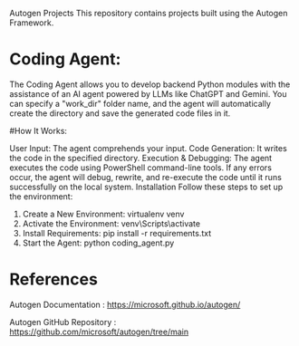 Autogen Projects
This repository contains projects built using the Autogen Framework.

# Coding Agent:

The Coding Agent allows you to develop backend Python modules with the assistance of an AI agent powered by LLMs like ChatGPT and Gemini. You can specify a "work_dir" folder name, and the agent will automatically create the directory and save the generated code files in it.

#How It Works:

User Input: The agent comprehends your input.
Code Generation: It writes the code in the specified directory.
Execution & Debugging: The agent executes the code using PowerShell command-line tools. If any errors occur, the agent will debug, rewrite, and re-execute the code until it runs successfully on the local system.
Installation
Follow these steps to set up the environment:

1. Create a New Environment:
   virtualenv venv
2. Activate the Environment:
   venv\Scripts\activate
3. Install Requirements:
   pip install -r requirements.txt
4. Start the Agent:
   python coding_agent.py






# References
Autogen Documentation : https://microsoft.github.io/autogen/

Autogen GitHub Repository : https://github.com/microsoft/autogen/tree/main


